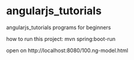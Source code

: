# angularjs_tutorials
angularjs_tutorials programs for beginners

how to run this project: 
mvn spring:boot-run 

open on http://localhost:8080/100.ng-model.html
